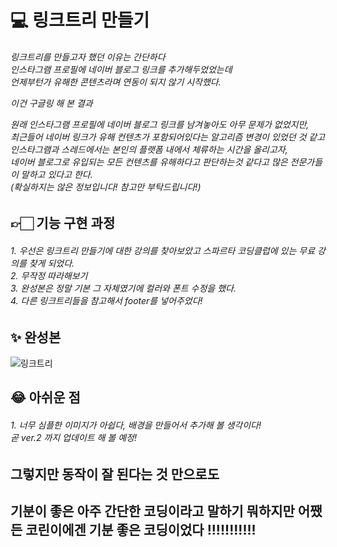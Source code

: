 # 💻 링크트리 만들기
   <h6>링크트리를 만들고자 했던 이유는 간단하다 <br>
   인스타그램 프로필에 네이버 블로그 링크를 추가해두었었는데 <br>
   언제부턴가 유해한 콘텐츠라며 연동이 되지 않기 시작했다. <br>
  
   이건 구글링 해 본 결과 <br>
  
   원래 인스타그램 프로필에 네이버 블로그 링크를 남겨놓아도 아무 문제가 없었지만, <br>
   최근들어 네이버 링크가 유해 컨텐츠가 포함되어있다는 알고리즘 변경이 있었던 것 같고 <br>
   인스타그램과 스레드에서는 본인의 플랫폼 내에서 체류하는 시간을 올리고자, <br>
   네이버 블로그로 유입되는 모든 컨텐츠를 유해하다고 판단하는것 같다고 많은 전문가들이 말하고 있다고 한다. <br>
   (확실하지는 않은 정보입니다! 참고만 부탁드립니다!) <br> </h6>

## 👉🏻 기능 구현 과정

<h6>1. 우선은 링크트리 만들기에 대한 강의를 찾아보았고 스파르타 코딩클럽에 있는 무료 강의를 찾게 되었다. <br>
2. 무작정 따라해보기 <br>
3. 완성본은 정말 기본 그 자체였기에 컬러와 폰트 수정을 했다. <br>
4. 다른 링크트리들을 참고해서 footer를 넣어주었다! <br> </h6>

## ✨ 완성본

![링크트리](https://github.com/user-attachments/assets/2817df8f-2712-4f26-b203-bd706ef9f2e3)


## 😂 아쉬운 점

 <h6>1. 너무 심플한 이미지가 아쉽다, 배경을 만들어서 추가해 볼 생각이다! <br>
    곧 ver.2 까지 업데이트 해 볼 예정! <br> </h6>
 
## 그렇지만 동작이 잘 된다는 것 만으로도 <br>
## 기분이 좋은 아주 간단한 코딩이라고 말하기 뭐하지만 어쨌든 코린이에겐 기분 좋은 코딩이었다 !!!!!!!!!!!
